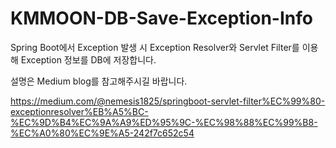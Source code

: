 # KMMOON-DB-Save-Exception-Info
Spring Boot에서 Exception 발생 시 Exception Resolver와 Servlet Filter를 이용해 Exception 정보를 DB에 저장합니다.

설명은 Medium blog를 참고해주시길 바랍니다.

https://medium.com/@nemesis1825/springboot-servlet-filter%EC%99%80-exceptionresolver%EB%A5%BC-%EC%9D%B4%EC%9A%A9%ED%95%9C-%EC%98%88%EC%99%B8-%EC%A0%80%EC%9E%A5-242f7c652c54
